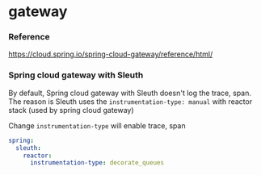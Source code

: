 # gateway

### Reference

https://cloud.spring.io/spring-cloud-gateway/reference/html/

### Spring cloud gateway with Sleuth
By default, Spring cloud gateway with Sleuth doesn't log the trace, span. The reason is Sleuth uses the
``instrumentation-type: manual`` with reactor stack (used by spring cloud gateway)
 
Change ``instrumentation-type`` will enable trace, span
```yaml
spring:
  sleuth:
    reactor:
      instrumentation-type: decorate_queues
```